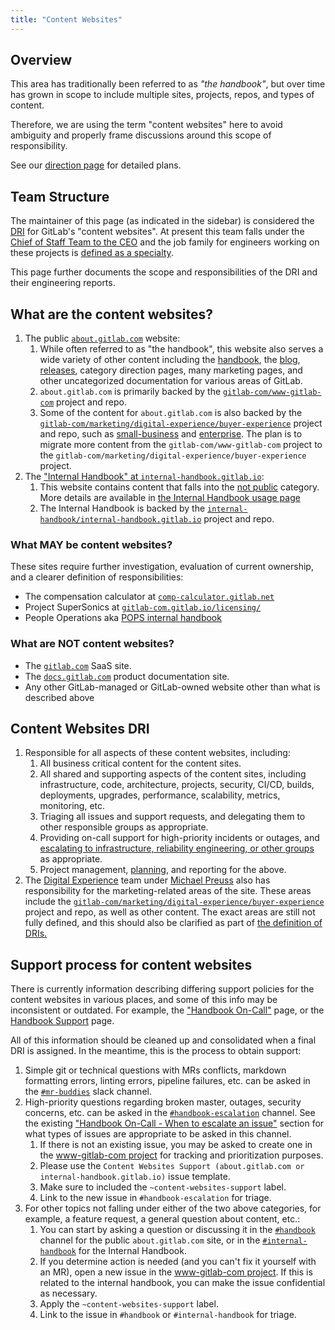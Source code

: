 ```yaml
---
title: "Content Websites"
---
```


## Overview

This area has traditionally been referred to as *"the handbook"*, but over time has grown in scope to include multiple sites, projects, repos, and types of content.

Therefore, we are using the term "content websites" here to avoid ambiguity and properly frame discussions around this scope of responsibility.

See our [direction page](/handbook/content-websites/direction/) for detailed plans.

## Team Structure

The maintainer of this page (as indicated in the sidebar) is considered the [DRI](/handbook/people-group/directly-responsible-individuals/) for GitLab's "content websites". At present this team falls under the [Chief of Staff Team to the CEO](/job-families/chief-executive-officer/strategy-and-operations/) and the job family for engineers working on these projects is [defined as a specialty](/job-families/engineering/development/fullstack/#specialties).

This page further documents the scope and responsibilities of the DRI and their engineering reports.

## What are the content websites?

1. The public [`about.gitlab.com`](/) website:
    1. While often referred to as "the handbook", this website also serves a wide variety of other content including the [handbook](https://about.gitlab.com/handbook/), the [blog](https://about.gitlab.com/blog/), [releases](https://about.gitlab.com/releases/), category direction pages, many marketing pages, and other uncategorized documentation for various areas of GitLab.
    1. `about.gitlab.com` is primarily backed by the [`gitlab-com/www-gitlab-com`](https://gitlab.com/gitlab-com/www-gitlab-com) project and repo.
    1. Some of the content for `about.gitlab.com` is also backed by the [`gitlab-com/marketing/digital-experience/buyer-experience`](https://gitlab.com/gitlab-com/marketing/digital-experience/buyer-experience) project and repo, such as [small-business](https://about.gitlab.com/small-business) and [enterprise](https://about.gitlab.com/enterprise). The plan is to migrate more content from the `gitlab-com/www-gitlab-com` project to the `gitlab-com/marketing/digital-experience/buyer-experience` project.
1. The ["Internal Handbook" at `internal-handbook.gitlab.io`](https://internal-handbook.gitlab.io/):
    1. This website contains content that falls into the [not public](/handbook/communication/confidentiality-levels/#not-public) category. More details are available in [the Internal Handbook usage page](https://about.gitlab.com/handbook/handbook-usage#the-internal-handbook)
    1. The Internal Handbook is backed by the [`internal-handbook/internal-handbook.gitlab.io`](https://gitlab.com/internal-handbook/internal-handbook.gitlab.io) project and repo.

### What MAY be content websites?

These sites require further investigation, evaluation of current ownership, and a clearer definition of responsibilities:

- The compensation calculator at [`comp-calculator.gitlab.net`](https://comp-calculator.gitlab.net/)
- Project SuperSonics at [`gitlab-com.gitlab.io/licensing/`](https://gitlab-com.gitlab.io/licensing/)
- People Operations aka [POPS internal handbook](/handbook/people-group/engineering/pops-internal-handbook/)

### What are NOT content websites?

- The [`gitlab.com`](https://gitlab.com) SaaS site.
- The [`docs.gitlab.com`](https://docs.gitlab.com) product documentation site.
- Any other GitLab-managed or GitLab-owned website other than what is described above

## Content Websites DRI

1. Responsible for all aspects of these content websites, including:
    1. All business critical content for the content sites.
    1. All shared and supporting aspects of the content sites, including infrastructure, code, architecture, projects, security, CI/CD, builds, deployments, upgrades, performance, scalability, metrics, monitoring, etc.
    1. Triaging all issues and support requests, and delegating them to other responsible groups as appropriate.
    1. Providing on-call support for high-priority incidents or outages, and [escalating to infrastructure, reliability engineering, or other groups](/handbook/about/on-call#when-to-hand-over-to-reliability-engineering) as appropriate.
    1. Project management, [planning](https://gitlab.com/groups/gitlab-com/-/epics/423), and reporting for the above.
1. The [Digital Experience](/handbook/marketing/digital-experience/) team under [Michael Preuss](https://gitlab.com/mpreuss22) also has responsibility for the marketing-related areas of the site. These areas include the [`gitlab-com/marketing/digital-experience/buyer-experience`](https://gitlab.com/gitlab-com/marketing/digital-experience/buyer-experience) project and repo, as well as other content. The exact areas are still not fully defined, and this should also be clarified as part of [the definition of DRIs.](https://gitlab.com/gitlab-com/Product/-/issues/3273)

## Support process for content websites

There is currently information describing differing support policies for the content websites in various places, and some of this info may be inconsistent or outdated. For example, the ["Handbook On-Call"](/handbook/about/on-call) page, or the [Handbook Support](/handbook/about/support#where-do-i-report-handbook-issues-and-request-help) page.

All of this information should be cleaned up and consolidated when a final DRI is assigned. In the meantime, this is the process to obtain support:

1. Simple git or technical questions with MRs conflicts, markdown formatting errors, linting errors, pipeline failures, etc. can be asked in the [`#mr-buddies`](https://gitlab.slack.com/archives/CLM8K5LF4) slack channel.
1. High-priority questions regarding broken master, outages, security concerns, etc. can be asked in the [`#handbook-escalation`](https://gitlab.slack.com/archives/CVDP3HG5V) channel. See the existing ["Handbook On-Call - When to escalate an issue"](/handbook/about/on-call#when-to-escalate-an-issue) section for what types of issues are appropriate to be asked in this channel.
    1. If there is not an existing issue, you may be asked to create one in the [www-gitlab-com project](https://gitlab.com/gitlab-com/www-gitlab-com/-/issues) for tracking and prioritization purposes.
    1. Please use the `Content Websites Support (about.gitlab.com or internal-handbook.gitlab.io)` issue template.
    1. Make sure to included the `~content-websites-support` label.
    1. Link to the new issue in `#handbook-escalation` for triage.
1. For other topics not falling under either of the two above categories, for example, a feature request, a general question about content, etc.:
    1. You can start by asking a question or discussing it in the [`#handbook`](https://gitlab.slack.com/archives/C81PT2ALD) channel for the public `about.gitlab.com` site, or in the [`#internal-handbook`](https://gitlab.slack.com/archives/C02GABPC4UV) for the Internal Handbook.
    1. If you determine action is needed (and you can't fix it yourself with an MR), open a new issue in the [www-gitlab-com project](https://gitlab.com/gitlab-com/www-gitlab-com/-/issues). If this is related to the internal handbook, you can make the issue confidential as necessary.
    1. Apply the `~content-websites-support` label.
    1. Link to the issue in `#handbook` or `#internal-handbook` for triage.
